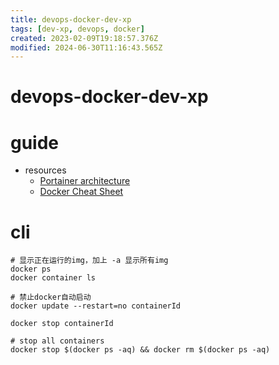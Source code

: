 ```yaml
---
title: devops-docker-dev-xp
tags: [dev-xp, devops, docker]
created: 2023-02-09T19:18:57.376Z
modified: 2024-06-30T11:16:43.565Z
---
```


# devops-docker-dev-xp

# guide

- resources
  - [Portainer architecture](https://docs.portainer.io/start/architecture)
  - [Docker Cheat Sheet](https://github.com/wsargent/docker-cheat-sheet)
# cli

```shell
# 显示正在运行的img，加上 -a 显示所有img
docker ps
docker container ls

# 禁止docker自动启动
docker update --restart=no containerId

docker stop containerId

# stop all containers
docker stop $(docker ps -aq) && docker rm $(docker ps -aq)

```

